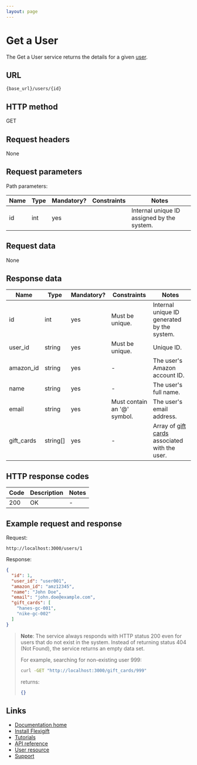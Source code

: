 ```yaml
---
layout: page
---
```


# Get a User

The Get a User service returns the details for a given [user](index.md).

## URL

```shell
{base_url}/users/{id}
```

## HTTP method

GET

## Request headers

None

## Request parameters

Path parameters:

| Name          | Type          | Mandatory? | Constraints | Notes |
| ------------- | ------------- | ---        | ---         | ---   |
| id            | int           | yes        |             | Internal unique ID assigned by the system. |

## Request data

None

## Response data

| Name           | Type          | Mandatory? | Constraints     | Notes |
| -------------  | ------------- | ---        | ---             | ---   |
| id             | int           | yes        | Must be unique. | Internal unique ID generated by the system. |
| user_id        | string        | yes        | Must be unique. | Unique ID.                      |
| amazon_id      | string        | yes        | -               | The user's Amazon account ID.   |
| name           | string        | yes        | -               | The user's full name.           |
| email          | string        | yes        | Must contain an '@' symbol. | The user's email address. |
| gift_cards     | string[]      | yes        | -               | Array of [gift cards](../gift-cards/index.md) associated with the user. |

## HTTP response codes

| Code          | Description   | Notes |
| ------------- | ------------- | ---   |
| 200           | OK            | -     |

## Example request and response

Request:

```shell
http://localhost:3000/users/1
```

Response:

```json
{
  "id": 1,
  "user_id": "user001",
  "amazon_id": "amz12345",
  "name": "John Doe",
  "email": "john.doe@example.com",
  "gift_cards": [
    "hanes-gc-001",
    "nike-gc-002"
  ]
}
```

> **Note**: The service always responds with HTTP status 200 even for users that do not exist in the system. Instead of returning status 404 (Not Found), the service returns an empty data set.
>
> For example, searching for non-existing user 999:
>
> ```bash
> curl -GET "http://localhost:3000/gift_cards/999"
> ```
>
> returns:
>
> ```json
> {}
> ```

## Links

* [Documentation home](../../index.md)
* [Install Flexigift](../../setup.md)
* [Tutorials](../../tutorials/index.md)
* [API reference](../../api/index.md)
* [User resource](index.md)
* [Support](mailto:support@example.com)
